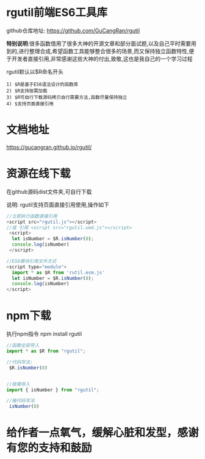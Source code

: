 # rgutil前端ES6工具库

github仓库地址: https://github.com/GuCangRan/rgutil

**特别说明**:很多函数借用了很多大神的开源文章和部分面试题,以及自己平时需要用到的,进行整理合成,希望函数工具能够整合很多的场景,而又保持独立函数特性,便于开发者直接引用,非常感谢这些大神的付出,致敬,这也是我自己的一个学习过程

rgutil默认以$R命名开头
```
1) $R是基于ES6语法设计的函数库
2) $R支持按需加载
3) $R可自行下载源码拷贝自行需要方法,函数尽量保持独立
4) $支持页面直接引用
```

# 文档地址
 https://gucangran.github.io/rgutil/

# 资源在线下载
在github源码dist文件夹,可自行下载

说明: rgutil支持页面直接引用使用,操作如下

```javascript
//立即执行函数直接引用
<script src="rgutil.js"></script>
//或 引用 <script src="rgutil.umd.js"></script>
 <script>
  let isNumber = $R.isNumber(8);
  console.log(isNumber)
 </script>

//ES6模块引用文件方式
<script type="module">
  import * as $R from 'rutil.esm.js'
  let isNumber = $R.isNumber(8);
  console.log(isNumber)
</script>

```




# npm下载

执行npm指令
npm install rgutil

```javascript
//函数全部导入
import * as $R from "rgutil";

//代码写法:
 $R.isNumber(8)


//按需导入
import { isNumber } from "rgutil";

//操代码写法
 isNumber(8)

```



# 给作者一点氧气，缓解心脏和发型，感谢有您的支持和鼓励

